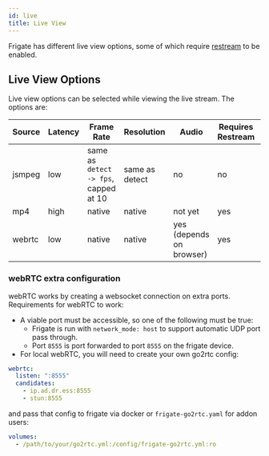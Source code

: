 ```yaml
---
id: live
title: Live View
---
```


Frigate has different live view options, some of which require [restream](restream.md) to be enabled.

## Live View Options

Live view options can be selected while viewing the live stream. The options are:

| Source | Latency | Frame Rate                             | Resolution     | Audio                       | Requires Restream | Other Limitations     |
| ------ | ------- | -------------------------------------- | -------------- | --------------------------- | ----------------- | --------------------- |
| jsmpeg | low     | same as `detect -> fps`, capped at 10  | same as detect | no                          | no                | none                  |
| mp4    | high    | native                                 | native         | not yet                     | yes               | none                  |
| webrtc | low     | native                                 | native         | yes (depends on browser)    | yes               | requires extra config |

### webRTC extra configuration

webRTC works by creating a websocket connection on extra ports. Requirements for webRTC to work:
* A viable port must be accessible, so one of the following must be true:
    * Frigate is run with `network_mode: host` to support automatic UDP port pass through.
    * Port `8555` is port forwarded to port `8555` on the frigate device.
* For local webRTC, you will need to create your own go2rtc config:

```yaml
webrtc:
  listen: ":8555"
  candidates:
    - ip.ad.dr.ess:8555
    - stun:8555
```

and pass that config to frigate via docker or `frigate-go2rtc.yaml` for addon users:

```yaml
volumes:
  - /path/to/your/go2rtc.yml:/config/frigate-go2rtc.yml:ro
```